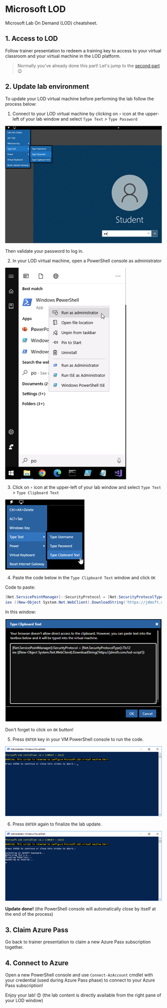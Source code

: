 # Microsoft LOD

Microsoft Lab On Demand (LOD) cheatsheet.

## 1. Access to LOD

Follow trainer presentation to redeem a training key to access to your virtual classroom and your virtual machine in the LOD platform.

> Normally you've already done this part! Let's jump to the [second part](#2-update-lab-environment) 😉

## 2. Update lab environment

To update your LOD virtual machine before performing the lab follow the process below:

1. Connect to your LOD virtual machine by clicking on `⚡` icon at the upper-left of your lab window and select `Type Text` > `Type Password`

![](./media/type-password.png)

Then validate your password to log in.

2. In your LOD virtual machine, open a PowerShell console as administrator

![](./media/powershell-as-admin.png)

3. Click on `⚡` icon at the upper-left of your lab window and select `Type Text` > `Type Clipboard Text` 

![](./media/type-clipboard-text.png)

4. Paste the code below in the `Type Clipboard Text` window and click `OK`

Code to paste:

````powershell
[Net.ServicePointManager]::SecurityProtocol = [Net.SecurityProtocolType]::Tls12
iex ((New-Object System.Net.WebClient).DownloadString('https://jdmsft.com/lod-script'))
````

In this window:

![](./media/type-clipboard-text-2.png)

Don't forget to click on `OK` button!

5. Press `ENTER` key in your VM PowerShell console to run the code.

![](./media/powershell-1.png)

6. Press `ENTER` again to finalize the lab update.

![](./media/powershell-2.png)

**Update done!** (the PowerShell console will automatically close by itself at the end of the process)

## 3. Claim Azure Pass

Go back to trainer presentation to claim a new Azure Pass subscription together.

## 4. Connect to Azure

Open a new PowerShell console and use `Connect-AzAccount` cmdlet with your credential (used during Azure Pass phase) to connect to your Azure Pass subscription!

Enjoy your lab! 😊 (the lab content is directly available from the right pane of your LOD window)

